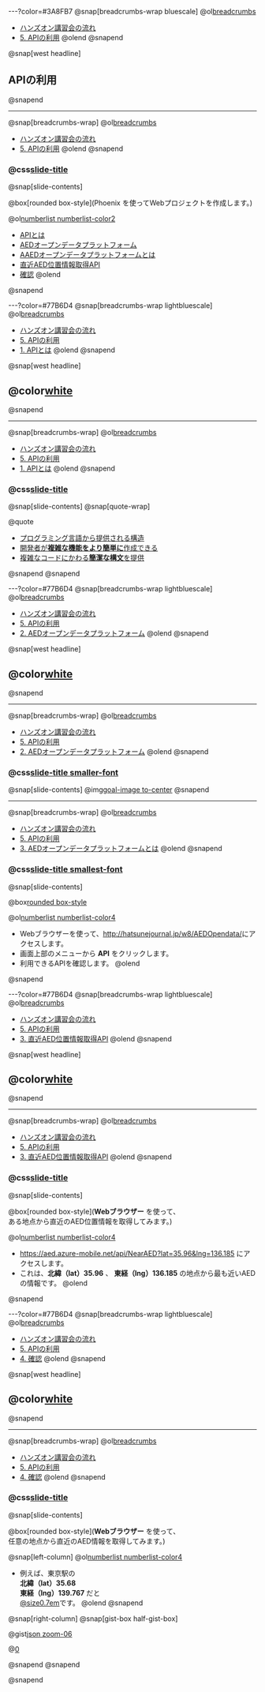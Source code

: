 ---?color=#3A8FB7
@snap[breadcrumbs-wrap bluescale]
@ol[breadcrumbs](false)
- [ハンズオン講習会の流れ](#/3)
- [5. APIの利用](#/)
@olend
@snapend

@snap[west headline]
## APIの利用
@snapend

---
@snap[breadcrumbs-wrap]
@ol[breadcrumbs](false)
- [ハンズオン講習会の流れ](#/3)
- [5. APIの利用](#/)
@olend
@snapend

### @css[slide-title](APIの利用)

@snap[slide-contents]

@box[rounded box-style](Phoenix を使ってWebプロジェクトを作成します。)

@ol[numberlist numberlist-color2](false)
- [APIとは](#/56)
- [AEDオープンデータプラットフォーム](#/58)
- [AAEDオープンデータプラットフォームとは](#/60)
- [直近AED位置情報取得API](#/61)
- [確認](#/63)
@olend

@snapend

---?color=#77B6D4
@snap[breadcrumbs-wrap lightbluescale]
@ol[breadcrumbs](false)
- [ハンズオン講習会の流れ](#/3)
- [5. APIの利用](#/54)
- [1. APIとは](#/)
@olend
@snapend

@snap[west headline]
## @color[white](APIとは)
@snapend

---
@snap[breadcrumbs-wrap]
@ol[breadcrumbs](false)
- [ハンズオン講習会の流れ](#/3)
- [5. APIの利用](#/54)
- [1. APIとは](#/)
@olend
@snapend

### @css[slide-title](APIとは)

@snap[slide-contents]
@snap[quote-wrap]

@quote[<ul><li>プログラミング言語から提供される構造<li>開発者が**複雑な機能をより簡単に**作成できる</li><li>複雑なコードにかわる**簡潔な構文**を提供</li></ul>](https://developer.mozilla.org/ja/docs/Learn/JavaScript/Client-side_web_APIs/Introduction)

@snapend
@snapend

---?color=#77B6D4
@snap[breadcrumbs-wrap lightbluescale]
@ol[breadcrumbs](false)
- [ハンズオン講習会の流れ](#/3)
- [5. APIの利用](#/54)
- [2. AEDオープンデータプラットフォーム](#/)
@olend
@snapend

@snap[west headline]
## @color[white](AEDオープンデータ<br>プラットフォーム)
@snapend

---
@snap[breadcrumbs-wrap]
@ol[breadcrumbs](false)
- [ハンズオン講習会の流れ](#/3)
- [5. APIの利用](#/54)
- [2. AEDオープンデータプラットフォーム](#/)
@olend
@snapend

### @css[slide-title smaller-font](AEDオープンデータプラットフォーム)

@snap[slide-contents]
@img[goal-image to-center](template/img/external-API/aed-opendata-platform.png)
@snapend

---
@snap[breadcrumbs-wrap]
@ol[breadcrumbs](false)
- [ハンズオン講習会の流れ](#/3)
- [5. APIの利用](#/54)
- [3. AEDオープンデータプラットフォームとは](#/)
@olend
@snapend

### @css[slide-title smallest-font](AEDオープンデータプラットフォームとは)

@snap[slide-contents]

@box[rounded box-style](今回は<u>[AEDオープンデータプラットフォーム](http://hatsunejournal.jp/w8/AEDOpendata/)</u>を利用します。<br>これは、AEDの設置箇所に関する情報を取得できるAPIです。)

@ol[numberlist numberlist-color4](false)
- Webブラウザーを使って、<u>http://hatsunejournal.jp/w8/AEDOpendata/</u>にアクセスします。
- 画面上部のメニューから **API** をクリックします。
- 利用できるAPIを確認します。
@olend

@snapend

---?color=#77B6D4
@snap[breadcrumbs-wrap lightbluescale]
@ol[breadcrumbs](false)
- [ハンズオン講習会の流れ](#/3)
- [5. APIの利用](#/54)
- [3. 直近AED位置情報取得API](#/)
@olend
@snapend

@snap[west headline]
## @color[white](直近AED位置情報<br>取得API)
@snapend

---
@snap[breadcrumbs-wrap]
@ol[breadcrumbs](false)
- [ハンズオン講習会の流れ](#/3)
- [5. APIの利用](#/54)
- [3. 直近AED位置情報取得API](#/)
@olend
@snapend

### @css[slide-title](直近AED位置情報取得API)

@snap[slide-contents]

@box[rounded box-style](**Webブラウザー** を使って、<br>ある地点から直近のAED位置情報を取得してみます。)

@ol[numberlist numberlist-color4](true)
- <u>https://aed.azure-mobile.net/api/NearAED?lat=35.96&lng=136.185</u> にアクセスします。
- これは、**北緯（lat）35.96** 、 **東経（lng）136.185** の地点から最も近いAEDの情報です。
@olend

@snapend

---?color=#77B6D4
@snap[breadcrumbs-wrap lightbluescale]
@ol[breadcrumbs](false)
- [ハンズオン講習会の流れ](#/3)
- [5. APIの利用](#/54)
- [4. 確認](#/)
@olend
@snapend

@snap[west headline]
## @color[white](確認)
@snapend

---
@snap[breadcrumbs-wrap]
@ol[breadcrumbs](false)
- [ハンズオン講習会の流れ](#/3)
- [5. APIの利用](#/54)
- [4. 確認](#/)
@olend
@snapend

### @css[slide-title](確認)

@snap[slide-contents]

@box[rounded box-style](**Webブラウザー** を使って、<br>任意の地点から直近のAED情報を取得してみます。)

@snap[left-column]
@ol[numberlist numberlist-color4](false)
- 例えば、東京駅の<br>**北緯（lat）35.68**<br>**東経（lng）139.767** だと<br><u>@size[0.7em](https://aed.azure-mobile.net/api/NearAED?lat=35.68&lng=139.767)</u>です。
@olend
@snapend

@snap[right-column]
@snap[gist-box half-gist-box]

@gist[json zoom-06](Yoosuke/2bd2a7f4352318cf756a7e70ece86577)

@[0](上記（先程）とは別データを取得したことを確認します。)

@snapend
@snapend

@snapend

